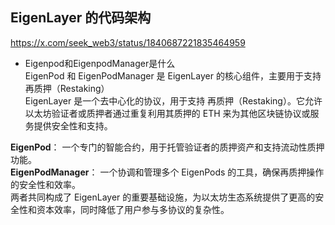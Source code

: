 ## EigenLayer 的代码架构

https://x.com/seek_web3/status/1840687221835464959

- Eigenpod和EigenpodManager是什么  
EigenPod 和 EigenPodManager 是 EigenLayer 的核心组件，主要用于支持 再质押（Restaking）  
EigenLayer 是一个去中心化的协议，用于支持 再质押（Restaking）。它允许以太坊验证者或质押者通过重复利用其质押的 ETH 来为其他区块链协议或服务提供安全性和支持。  

**EigenPod**： 一个专门的智能合约，用于托管验证者的质押资产和支持流动性质押功能。  
**EigenPodManager**： 一个协调和管理多个 EigenPods 的工具，确保再质押操作的安全性和效率。  
两者共同构成了 EigenLayer 的重要基础设施，为以太坊生态系统提供了更高的安全性和资本效率，同时降低了用户参与多协议的复杂性。
